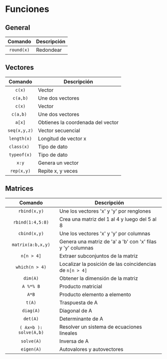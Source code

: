# Funciones

## General

| Comando | Descripción |
| :---: | ------------- |
|` round(x) ` | Redondear  |

## Vectores

| Comando | Descripción |
| :---: | ------------- |
|`c(x)`| Vector  |
|`c(a,b)`| Une dos vectores|
|`c(x)` |Vector 
|`c(a,b) `| Une dos vectores |
|`a[x]` | Obtienes la coordenada del vector |
|`seq(x,y,z)`| Vector secuencial |
|`length(x)` | Longitud de vector x |
|`class(x) `| Tipo de dato |
|`typeof(x)` | Tipo de dato |
|`x:y`| Genera un vector |
|`rep(x,y)` | Repite x, y veces |


## Matrices

| Comando | Descripción |
| :---: | ------------- |
|`rbind(x,y)`| Une los vectores 'x' y 'y' por renglones|
|`rbind(1:4,5:8)`| Crea una matriz del 1 al 4 y luego del 5 al 8|
|`cbind(x,y)`| Une los vectores 'x' y 'y' por columnas|
|`matrix(a:b,x,y)`| Genera una matriz de 'a' a 'b' con 'x' filas y 'y' columnas|
|`n[n > 4]`| Extraer subconjuntos de la matriz|
|`which(n > 4)`| Localizar la posición de las coincidencias de `n[n > 4] `|
|`dim(A)`| Obtener la dimensión de la matriz|
|`A %*% B`| Producto matricial|
|`A*B`| Producto elemento a elemento|
|`t(A)`| Traspuesta de A|
|`diag(A)`| Diagonal de A|
|`det(A)`| Determinante de A|
|`( Ax=b ): solve(A,b)`| Resolver un sistema de ecuaciones lineales|
|`solve(A)`| Inversa de A|
|`eigen(A)`| Autovalores y autovectores|
